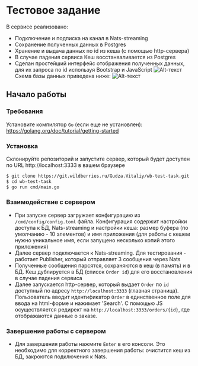 # Тестовое задание
В сервисе реализовано:
- Подключение и подписка на канал в Nats-streaming
- Сохранение полученных данных в Postgres
- Хранение и выдача данных по id из кеша (с помощью http-сервера)
- В случае падения сервиса Кеш восстанваливается из Postgres
- Сделан простейший интерфейс отображения полученных данных, для
их запроса по id используя Bootstrap и JavaScript
![Alt-текст](https://raw.githubusercontent.com/vitalg93/hello-world/main/web-interface.jpg "Интерфейс сервиса")
Схема базы данных приведена ниже:
![Alt-текст](https://raw.githubusercontent.com/vitalg93/hello-world/main/db_scheme.JPG "Интерфейс сервиса")

## Начало работы

### Требования
Установите компилятор `Go` (если еще не установлен): https://golang.org/doc/tutorial/getting-started

### Установка
Склонируйте репозиторий и запустите сервер, который будет доступен по URL http://localhost:3333 в вашем браузере

```bash
$ git clone https://git.wildberries.ru/Gudza.Vitaliy/wb-test-task.git
$ cd wb-test-task
$ go run cmd/main.go
```
### Взаимодействие с сервером
- При запуске сервер загружает конфигурацию из `/cmd/config/config.toml` файла. Конфигурация содержит настройки доступа к БД, Nats-streaming и настройки кеша: размер буфера (по умолчанию - 10 элементов) и имя приложения (для работы с кешем нужно уникальное имя, если запущено несколько копий этого приложения)
- Далее сервер подключается к Nats-streaming. Для тестирования - работает Publisher, который отправляет 3 сообщения через Nats
- Полученные сообщения парсятся, сохраняются в кеш (в память) и в БД. Кеш дублируется в БД (список `Order id`) для его восстановления в случае падения сервиса
- Далее запускается http-сервер, который выдает `Order` по `id` доступный по адресу `http://localhost:3333` (главная страница). Пользователь вводит идентификатор `Order` в единственное поле для ввода на html-форме и нажимает 'Search'. С помощью JS осуществляется редирект на `http://localhost:3333/orders/{id}`, где отображаются данные о заказе.

### Завершение работы с сервером
- Для завершения работы нажмите `Enter` в его консоли. Это необходимо для корректного завершения работы: очистится кеш из БД, закроются подключения к Nats.